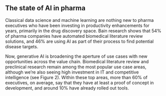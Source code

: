 ## The state of AI in pharma

Classical data science and machine learning are nothing new to pharma executives who have been investing in productivity enhancements for years, primarily in the drug discovery space. Bain research shows that 54% of pharma companies have automated biomedical literature review solutions, and 46% are using AI as part of their process to find potential disease targets.

Now, generative AI is broadening the aperture of use cases with new opportunities across the value chain. Biomedical literature review and preclinical research remain among the most popular use case areas, although we’re also seeing high investment in IT and competitive intelligence (see Figure 2). Within these top areas, more than 60% of executives, on average, say that they have at least a proof of concept in development, and around 10% have already rolled out tools.